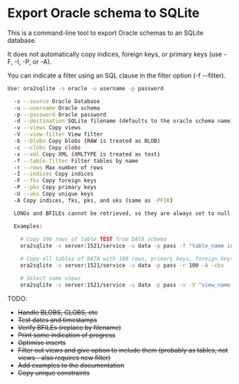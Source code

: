 # Export Oracle schema to SQLite

This is a command-line tool to export Oracle schemas to an SQLite database.

It does not automatically copy indices, foreign keys, or primary keys (use -F, -I, -P, or -A).

You can indicate a filter using an SQL clause in the filter option (-f --filter). 

```sh
Use: ora2sqlite -s oracle -u username -p password 

  -s --source Oracle Database 
  -u --username Oracle schema 
  -p --password Oracle password 
  -d --destination SQLite filename (defaults to the oracle schema name)
  -v --views Copy views
  -V --view-filter View filter
  -b --blobs Copy blobs (RAW is treated as BLOB) 
  -c --clobs Copy clobs
  -x --xml Copy XML (XMLTYPE is treated as text)
  -f --table-filter Filter tables by name
  -r --rows Max number of rows
  -I --indices Copy indices
  -F --fks Copy foreign keys
  -P --pks Copy primary keys
  -U --uks Copy unique keys
  -A Copy indices, fks, pks, and uks (same as -PFIK)

  LONGs and BFILEs cannot be retrieved, so they are always set to null.

  Examples: 
  
    # Copy 100 rows of table TEST from DATA schema
    ora2sqlite -s server:1521/service -u data -p pass -f "table_name in ('TEST')" -r 100

    # Copy all tables of DATA with 100 rows, primary keys, foreign keys, indices, clobs, blobs, and XMLType
    ora2sqlite -s server:1521/service -u data -p pass -r 100 -A -cbx

    # Select some views
    ora2sqlite -s server:1521/service -u data -p pass -v -V "view_name like '%HR%'"
```

TODO:

- ~~Handle BLOBS, CLOBS, etc~~
- ~~Test dates and timestamps~~
- ~~Verify BFILEs (replace by filename)~~
- ~~Print some indication of progress~~
- ~~Optimise inserts~~
- ~~Filter out views and give option to include them (probably as tables, not views - also requires new filter)~~
- ~~Add examples to the documentation~~
- ~~Copy unique constraints~~